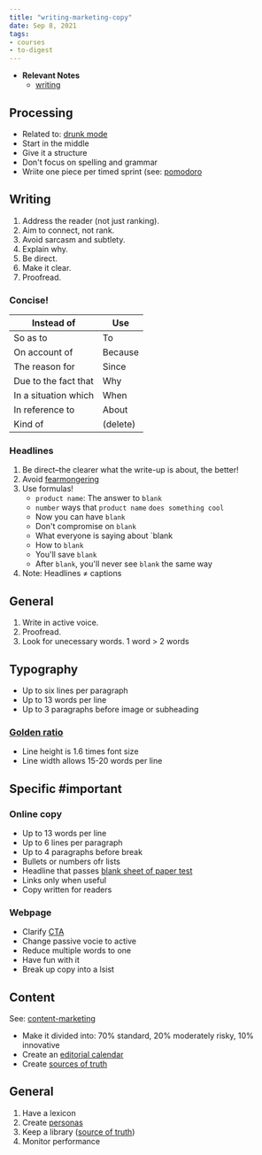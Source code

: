 ```yaml
---
title: "writing-marketing-copy"
date: Sep 8, 2021
tags:
- courses
- to-digest
---
```


- **Relevant Notes**
	- [writing](moc/writing.md)

## Processing
- Related to: [drunk mode](notes/drunk-mode.md)
- Start in the middle
- Give it a structure
- Don't focus on spelling and grammar
- Wriite one piece per timed sprint (see: [pomodoro](notes/productivity/pomodoro)

## Writing
1. Address the reader (not just ranking).
2. Aim to connect, not rank.
3. Avoid sarcasm and subtlety.
4. Explain why.
5. Be direct.
6. Make it clear.
7. Proofread.

### Concise!
| Instead of           | Use      |
| -------------------- | -------- |
| So as to             | To       |
| On account of        | Because  |
| The reason for       | Since    |
| Due to the fact that | Why      |
| In a situation which | When     |
| In reference to      | About    |
| Kind of              | (delete) |

### Headlines
1. Be direct–the clearer what the write-up is about, the better!
2. Avoid [fearmongering](notes/fearmongering.md)
3. Use formulas!
	- `product name`: The answer to `blank`
	- `number` ways that `product name` `does something cool`
	- Now you can have `blank`
	- Don't compromise on `blank`
	- What everyone is saying about `blank
	- How to `blank`
	- You'll save `blank`
	- After `blank`, you'll never see `blank` the same way
4. Note: Headlines ≠ captions

## General
1. Write in active voice.
2. Proofread.
3. Look for unecessary words. 1 word > 2 words

## Typography
- Up to six lines per paragraph
- Up to 13 words per line
- Up to 3 paragraphs before image or subheading

### [Golden ratio](notes/golden-ratio.md)
- Line height is 1.6 times font size
- Line width allows 15-20 words per line

## Specific #important
### Online copy
- Up to 13 words per line
- Up to 6 lines per paragraph
- Up to 4 paragraphs before break
- Bullets or numbers ofr lists
- Headline that passes [blank sheet of paper test](notes/blank-sheet.md)
- Links only when useful
- Copy written for readers

### Webpage
- Clarify [CTA](notes/cta.md)
- Change passive vocie to active
- Reduce multiple words to one
- Have fun with it
- Break up copy into a lsist

## Content
See: [content-marketing](notes/content-marketing)
- Make it divided into: 70% standard, 20% moderately risky, 10% innovative
- Create an [editorial calendar](notes/editorial-calendar.md)
- Create [sources of truth](notes/source-of-truth.md)

## General
1. Have a lexicon
2. Create [personas](notes/persona.md)
3. Keep a library ([source of truth](notes/source-of-truth.md))
4. Monitor performance